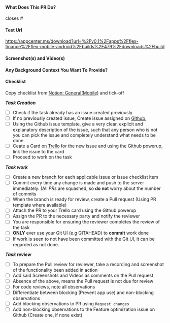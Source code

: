 #### What Does This PR Do?
closes #

#### Test Url
https://appcenter.ms/download?url=%2Fv0.1%2Fapps%2Fflex-finance%2Fflex-mobile-android%2Fbuilds%2F479%2Fdownloads%2Fbuild

#### Screenshot(s) and Video(s)

#### Any Background Context You Want To Provide?

#### Checklist
Copy checklist from [Notion: General(Mobile)](https://www.notion.so/flexfi/General-Mobile-d0b6128cb44240dda527410ff98aa672) and tick-off

***Task Creation***
- [ ]  Check if the task already has an issue created previously
- [ ]  If no previously created issue, Create issue assigned on [Github](http://Github.com),
- [ ]  Using the Github issue template, give a very clear, explicit and explanatory description of the issue, such that any person who is not you can pick the issue and completely understand what needs to be done
- [ ]  Ceate a Card on [Trello](http://trello.com) for the new issue and using the Github powerup, link the issue to the card
- [ ]  Proceed to work on the task

***Task work***
- [ ]  Create a new branch for each applicable issue or issue checklist item
- [ ]  Commit every time any change is made and push to the server immediately. (All *PRs* are squashed, so **do not** worry about the number of commits
- [ ]  When the branch is ready for review, create a Pull request (Using PR template where available)
- [ ]  Attach the PR to your Trello card using the Github powerup
- [ ]  Assign the PR to the necessary party and notify the reviewer
- [ ]  You are responsible for ensuring the reviewer completes the review of the task
- [ ]  **ONLY** ever use your Git UI (e.g GITAHEAD) to **commit** work done
- [ ]  If work is seen to not have been committed with the Git UI, it can be regarded as not done.

***Task review***
- [ ]  To prepare the Pull review for reviewer, take a recording and screenshot of the functionality been added in action
- [ ]  Add said Screenshots and Videos as comments on the Pull request
- [ ]  Absence of the above, means the Pull request is not due for review
- [ ]  For code reviews, note all observations
- [ ]  Differentiate between blocking (Prevent app use) and non-blocking observations
- [ ]  Add blocking observations to PR using `Request changes`
- [ ]  Add non-blocking observations to the Feature optimization issue on Github (Create one, if none exist)
